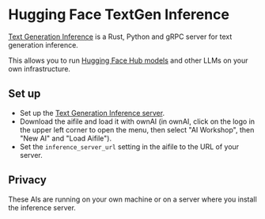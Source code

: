 # Hugging Face TextGen Inference

[Text Generation Inference](https://github.com/huggingface/text-generation-inference) is a Rust, Python and gRPC server for text generation inference.

This allows you to run [Hugging Face Hub models](https://huggingface.co/models) and other LLMs on your own infrastructure.

## Set up

- Set up the [Text Generation Inference server](https://github.com/huggingface/text-generation-inference).
- Download the aifile and load it with ownAI (in ownAI, click on the logo in the upper left corner to open the menu, then select "AI Workshop", then "New AI" and "Load Aifile").
- Set the `inference_server_url` setting in the aifile to the URL of your server.

## Privacy

These AIs are running on your own machine or on a server where you install the inference server.
